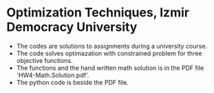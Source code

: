# Optimization Techniques, Izmir Democracy University               
* The codes are solutions to assignments during a university course.
* The code solves optimazation with constrained problem for three objective functions. 
* The functions and the hand written math solution is in the PDF file 'HW4-Math.Solution.pdf'.
* The python code is beside the PDF file.
